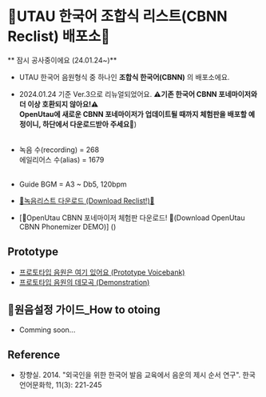 # 🎵UTAU 한국어 조합식 리스트(CBNN Reclist) 배포소🎵
** 잠시 공사중이에요 (24.01.24~)**

- UTAU 한국어 음원형식 중 하나인 **조합식 한국어(CBNN)** 의 배포소에요.
- 2024.01.24 기준 Ver.3으로 리뉴얼되었어요. **⚠️기존 한국어 CBNN 포네마이저와 더 이상 호환되지 않아요!⚠️** <br>
  **OpenUtau에 새로운 CBNN 포네마이저가 업데이트될 때까지 체험판을 배포할 예정이니, 하단에서 다운로드받아 주세요💚**)
<br><br>
- 녹음 수(recording) = 268 <br>에일리어스 수(alias) = 1679<br><br>
- Guide BGM = A3 ~ Db5, 120bpm

- [🐣녹음리스트 다운로드 (Download Reclist!)🐣](https://github.com/EX3exp/UTAU-Korean-CBNN/releases/tag/latest)
- [🐣OpenUtau CBNN 포네마이저 체험판 다운로드! 🐣(Download OpenUtau CBNN Phonemizer DEMO)] ()

## Prototype
- [프로토타입 음원은 여기 있어요 (Prototype Voicebank)](https://ex3exp.github.io/VB-dister/pages/#)
- [프로토타입 음원의 데모곡 (Demonstration)](https://www.youtube.com/watch?v=kPg3XYrKIMQ)


## 🧐원음설정 가이드_How to otoing 
- Comming soon...
  
## Reference
- 장향실. 2014. "외국인을 위한 한국어 발음 교육에서 음운의 제시 순서 연구". 한국언어문화학, 11(3): 221-245
